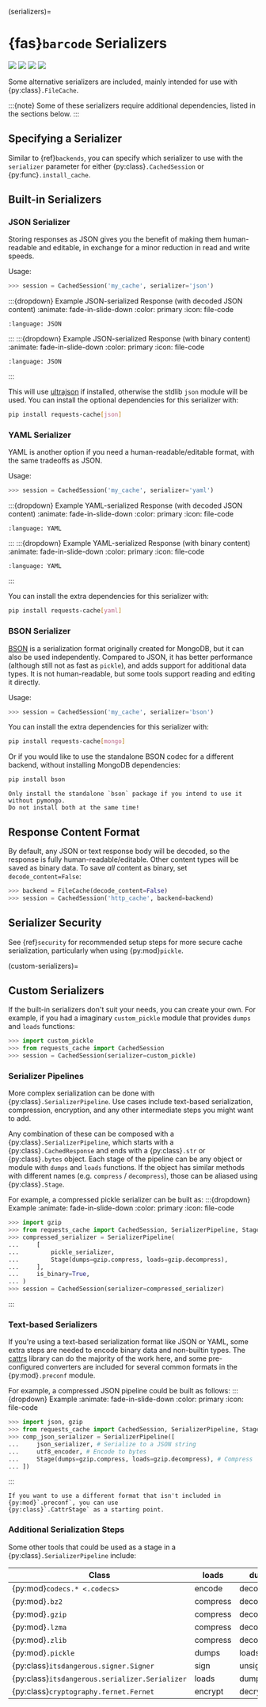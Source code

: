 (serializers)=
# {fas}`barcode` Serializers
![](../_static/file-pickle_32px.png)
![](../_static/file-json_32px.png)
![](../_static/file-yaml_32px.png)
![](../_static/file-toml_32px.png)

Some alternative serializers are included, mainly intended for use with {py:class}`.FileCache`.

:::{note}
Some of these serializers require additional dependencies, listed in the sections below.
:::

## Specifying a Serializer
Similar to {ref}`backends`, you can specify which serializer to use with the `serializer` parameter
for either {py:class}`.CachedSession` or {py:func}`.install_cache`.

## Built-in Serializers

### JSON Serializer
Storing responses as JSON gives you the benefit of making them human-readable and editable, in
exchange for a minor reduction in read and write speeds.

Usage:
```python
>>> session = CachedSession('my_cache', serializer='json')
```

:::{dropdown} Example JSON-serialized Response (with decoded JSON content)
:animate: fade-in-slide-down
:color: primary
:icon: file-code

```{literalinclude} ../sample_data/sample_response_json.json
:language: JSON
```
:::
:::{dropdown} Example JSON-serialized Response (with binary content)
:animate: fade-in-slide-down
:color: primary
:icon: file-code

```{literalinclude} ../sample_data/sample_response_binary.json
:language: JSON
```
:::

This will use [ultrajson](https://github.com/ultrajson/ultrajson) if installed, otherwise the stdlib
`json` module will be used. You can install the optional dependencies for this serializer with:
```bash
pip install requests-cache[json]
```

### YAML Serializer
YAML is another option if you need a human-readable/editable format, with the same tradeoffs as JSON.

Usage:
```python
>>> session = CachedSession('my_cache', serializer='yaml')
```

:::{dropdown} Example YAML-serialized Response (with decoded JSON content)
:animate: fade-in-slide-down
:color: primary
:icon: file-code

```{literalinclude} ../sample_data/sample_response_json.yaml
:language: YAML
```
:::
:::{dropdown} Example YAML-serialized Response (with binary content)
:animate: fade-in-slide-down
:color: primary
:icon: file-code

```{literalinclude} ../sample_data/sample_response_binary.yaml
:language: YAML
```
:::

You can install the extra dependencies for this serializer with:
```bash
pip install requests-cache[yaml]
```

### BSON Serializer
[BSON](https://www.mongodb.com/json-and-bson) is a serialization format originally created for
MongoDB, but it can also be used independently. Compared to JSON, it has better performance
(although still not as fast as `pickle`), and adds support for additional data types. It is not
human-readable, but some tools support reading and editing it directly.

Usage:
```python
>>> session = CachedSession('my_cache', serializer='bson')
```

You can install the extra dependencies for this serializer with:
```bash
pip install requests-cache[mongo]
```

Or if you would like to use the standalone BSON codec for a different backend, without installing
MongoDB dependencies:
```bash
pip install bson
```

```{warning}
Only install the standalone `bson` package if you intend to use it without pymongo.
Do not install both at the same time!
```

## Response Content Format
By default, any JSON or text response body will be decoded, so the response is fully
human-readable/editable. Other content types will be saved as binary data. To save _all_ content as binary, set ``decode_content=False``:
```python
>>> backend = FileCache(decode_content=False)
>>> session = CachedSession('http_cache', backend=backend)
```

## Serializer Security
See {ref}`security` for recommended setup steps for more secure cache serialization, particularly
when using {py:mod}`pickle`.

(custom-serializers)=
## Custom Serializers
If the built-in serializers don't suit your needs, you can create your own. For example, if
you had a imaginary `custom_pickle` module that provides `dumps` and `loads` functions:
```python
>>> import custom_pickle
>>> from requests_cache import CachedSession
>>> session = CachedSession(serializer=custom_pickle)
```

### Serializer Pipelines
More complex serialization can be done with {py:class}`.SerializerPipeline`. Use cases include
text-based serialization, compression, encryption, and any other intermediate steps you might want
to add.

Any combination of these can be composed with a {py:class}`.SerializerPipeline`, which starts with a
{py:class}`.CachedResponse` and ends with a {py:class}`.str` or {py:class}`.bytes` object. Each stage
of the pipeline can be any object or module with `dumps` and `loads` functions. If the object has
similar methods with different names (e.g. `compress` / `decompress`), those can be aliased using
{py:class}`.Stage`.

For example, a compressed pickle serializer can be built as:
:::{dropdown} Example
:animate: fade-in-slide-down
:color: primary
:icon: file-code

```python
>>> import gzip
>>> from requests_cache import CachedSession, SerializerPipeline, Stage, pickle_serializer
>>> compressed_serializer = SerializerPipeline(
...     [
...         pickle_serializer,
...         Stage(dumps=gzip.compress, loads=gzip.decompress),
...     ],
...     is_binary=True,
... )
>>> session = CachedSession(serializer=compressed_serializer)
```
:::

### Text-based Serializers
If you're using a text-based serialization format like JSON or YAML, some extra steps are needed to
encode binary data and non-builtin types. The [cattrs](https://cattrs.readthedocs.io) library can do
the majority of the work here, and some pre-configured converters are included for several common
formats in the {py:mod}`.preconf` module.

For example, a compressed JSON pipeline could be built as follows:
:::{dropdown} Example
:animate: fade-in-slide-down
:color: primary
:icon: file-code

```python
>>> import json, gzip
>>> from requests_cache import CachedSession, SerializerPipeline, Stage, json_serializer, utf8_encoder
>>> comp_json_serializer = SerializerPipeline([
...     json_serializer, # Serialize to a JSON string
...     utf8_encoder, # Encode to bytes
...     Stage(dumps=gzip.compress, loads=gzip.decompress), # Compress
... ])
```
:::

```{note}
If you want to use a different format that isn't included in {py:mod}`.preconf`, you can use
{py:class}`.CattrStage` as a starting point.
```

### Additional Serialization Steps
Some other tools that could be used as a stage in a {py:class}`.SerializerPipeline` include:

Class                                             | loads     | dumps
-----                                             | -----     | -----
{py:mod}`codecs.* <.codecs>`                      | encode    | decode
{py:mod}`.bz2`                                    | compress  | decompress
{py:mod}`.gzip`                                   | compress  | decompress
{py:mod}`.lzma`                                   | compress  | decompress
{py:mod}`.zlib`                                   | compress  | decompress
{py:mod}`.pickle`                                 | dumps     | loads
{py:class}`itsdangerous.signer.Signer`            | sign      | unsign
{py:class}`itsdangerous.serializer.Serializer`    | loads     | dumps
{py:class}`cryptography.fernet.Fernet`            | encrypt   | decrypt
